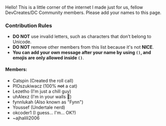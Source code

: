 Hello! This is a little corner of the internet I made just for us, fellow DevCreates/DC Community members. Please add your names to this page.

### Contribution Rules  
- **DO NOT** use invalid letters, such as characters that don’t belong to Unicode.  
- **DO NOT** remove other members from this list because it's not **NICE**.  
- **You can add your own message after your name by using `()`, and emojis are only allowed inside `()`**.  

#### Members:  
- Catspin (Created the roll call)  
- PlOszukiwacz (100% ~~not~~ a cat)  
- Lezetho (I'm just a chill guy)  
- uhAlexz (I'm in your walls 🥰)  
- fynnlukah (Also known as "Fynn")  
- Youssef (Undertale nerd)  
- okcoder1 (I guess... I'm... OK?)  
- ~ajhalili2006  
